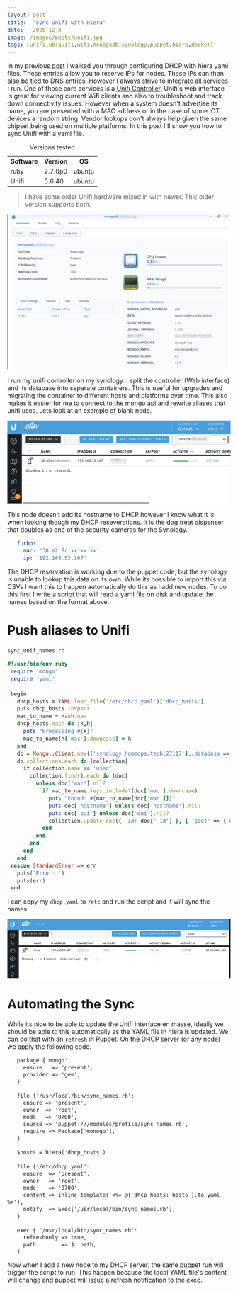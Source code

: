 ```yaml
---
layout: post
title:  "Sync Unifi with Hiera"
date:   2020-12-3
image: /images/posts/unifi.jpg
tags: [uniFi,ubiquiti,wifi,monogodb,synology,puppet,hiera,docker]
---
```


In my previous [post](http://www.homeops.tech/2020/07/15/DHCP-With-Puppet/) I walked you through configuring DHCP with hiera yaml files. These entries allow you to reserve IPs for nodes. These IPs can then also be tied to DNS entries. However I always strive to integrate all services I run. One of those core services is a [Unifi Controller](https://evanmccann.net/blog/unifi-ecosystem-overview). Unifi's web interface is great for viewing current Wifi clients and also to troubleshoot and track down connectivity issues. However when a system doesn't
advertise its name, you are presented with a MAC address or in the case of some IOT devices a random string. Vendor lookups don't always help given the same chipset being used on multiple platforms. In this post I'll show you how to sync Unifi with a yaml file. 

<!--more-->

<table>
    <caption>Versions tested</caption>
    <tbody>
        <tr>
            <th>Software</th>
            <th>Version</th>
            <th>OS</th>
        </tr>
        <tr>
            <td>ruby</td>
            <td>2.7.0p0</td>
            <td>ubuntu</td>
        </tr>
        <tr>
            <td>Unifi</td>
            <td>5.6.40</td>
            <td>ubuntu</td>
        </tr>
    </tbody>
</table>

> I have some older Unifi hardware mixed in with newer. This older version supports both.

![Mongo In Docker](/images/posts/mongo-docker.png)

I run my unifi controller on my synology. I split the controller (Web interface) and its database into separate containers. This is useful for upgrades and migrating the container to different hosts and platforms over time. This also makes it easier for me to connect to the mongo api and rewrite aliases that unifi uses. Lets look at an example of blank node.

![Unifi Blank](/images/posts/unifi-mac.png)

This node doesn't add its hostname to DHCP however I know what it is when looking though my DHCP reseverations. It is the dog treat dispenser that doubles as one of the security cameras for the Synology.

```yaml
   furbo:
     mac: '38:a2:8c:xx:xx:xx'
     ip: '192.168.53.167'
```

The DHCP reservation is working due to the puppet code, but the synology is unable to lookup this data on its own. While its possible to import this via CSVs I want this to happen automatically do this as I add new nodes. To do this first I write a script that will read a yaml file on disk and update the names based on the format above. 

# Push aliases to Unifi

  
`sync_unif_names.rb`
  

```ruby
#!/usr/bin/env ruby
 require 'mongo'
 require 'yaml'

 begin
   dhcp_hosts = YAML.load_file('/etc/dhcp.yaml')['dhcp_hosts']
   puts dhcp_hosts.inspect
   mac_to_name = Hash.new
   dhcp_hosts.each do |k,h|
     puts "Processing #{k}"
     mac_to_name[h['mac'].downcase] = k
   end
   db = Mongo::Client.new(['synology.homeops.tech:27117'],:database => 'ace')
   db.collections.each do |collection|
     if collection.name == 'user'
       collection.find().each do |doc|
         unless doc['mac'].nil?
           if mac_to_name.keys.include?(doc['mac'].downcase)
             puts "Found: #{mac_to_name[doc['mac']]}"
             puts doc['hostname'] unless doc['hostname'].nil?
             puts doc['oui'] unless doc['oui'].nil?
             collection.update_one({ _id: doc['_id'] }, { '$set' => { name: mac_to_name[doc['mac']] }})
           end
         end
       end
     end
   end
 rescue StandardError => err
   puts('Error: ')
   puts(err)
 end
```

I can copy my `dhcp.yaml` to `/etc` and run the script and it will sync the names.

![Unifi Name](/images/posts/unifi-name.png)


# Automating the Sync


While its nice to be able to update the Unifi interface en masse, Ideally we should be able to this automatically as the YAML file in hiera is updated.
We can do that with an `refresh` in Puppet. On the DHCP server (or any node) we apply the following code.


```puppet
   package {'mongo':
     ensure   => 'present',
     provider => 'gem',
   }

   file {'/usr/local/bin/sync_names.rb':
     ensure => 'present',
     owner  => 'root',
     mode   => '0700',
     source => 'puppet:///modules/profile/sync_names.rb',
     require => Package['monogo'],
   }

   $hosts = hiera('dhcp_hosts')

   file {'/etc/dhcp.yaml':
     ensure  => 'present',
     owner   => 'root',
     mode    => '0700',
     content => inline_template('<%= @{ dhcp_hosts: hosts }.to_yaml %>'),
     notify  => Exec['/usr/local/bin/sync_names.rb'],
   }

   exec { '/usr/local/bin/sync_names.rb':
     refreshonly => true,
     path        => $::path,
   }
```

Now when I add a new node to my DHCP server, the same puppet run will trigger the script to run. This happen because the local YAML file's content will change and puppet will issue a refresh notification to the exec.
